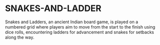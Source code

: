 # SNAKES-AND-LADDER
Snakes and Ladders, an ancient Indian board game, is played on a numbered grid where players aim to move from the start to the finish using dice rolls, encountering ladders for advancement and snakes for setbacks along the way.
